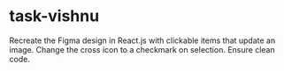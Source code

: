# task-vishnu
Recreate the Figma design in React.js with clickable items that update an image. Change the cross icon to a checkmark on selection. Ensure clean code.
